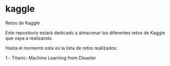 # kaggle
Retos de Kaggle

Este repositorio estará dedicado a almacenar los diferentes retos de Kaggle que vaya a realizando. 

Hasta el momento esta es la lista de retos realizados:

  1.- Titanic: Machine Learning from Disaster
